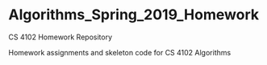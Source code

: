 # Algorithms_Spring_2019_Homework
CS 4102 Homework Repository

Homework assignments and skeleton code for CS 4102 Algorithms
